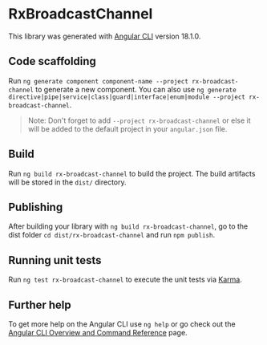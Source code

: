 # RxBroadcastChannel

This library was generated with [Angular CLI](https://github.com/angular/angular-cli) version 18.1.0.

## Code scaffolding

Run `ng generate component component-name --project rx-broadcast-channel` to generate a new component. You can also use `ng generate directive|pipe|service|class|guard|interface|enum|module --project rx-broadcast-channel`.

> Note: Don't forget to add `--project rx-broadcast-channel` or else it will be added to the default project in your `angular.json` file.

## Build

Run `ng build rx-broadcast-channel` to build the project. The build artifacts will be stored in the `dist/` directory.

## Publishing

After building your library with `ng build rx-broadcast-channel`, go to the dist folder `cd dist/rx-broadcast-channel` and run `npm publish`.

## Running unit tests

Run `ng test rx-broadcast-channel` to execute the unit tests via [Karma](https://karma-runner.github.io).

## Further help

To get more help on the Angular CLI use `ng help` or go check out the [Angular CLI Overview and Command Reference](https://angular.dev/tools/cli) page.
